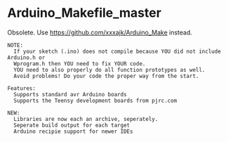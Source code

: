 Arduino_Makefile_master
=======================

Obsolete. Use https://github.com/xxxajk/Arduino_Make instead.

```
NOTE:
  If your sketch (.ino) does not compile because YOU did not include Arduino.h or 
  Wprogram.h then YOU need to fix YOUR code.
  YOU need to also properly do all function prototypes as well.
  Avoid problems! Do your code the proper way from the start.

Features:
  Supports standard avr Arduino boards
  Supports the Teensy development boards from pjrc.com

NEW:
  Libraries are now each an archive, seperately.
  Seperate build output for each target
  Arduino recipie support for newer IDEs
```
